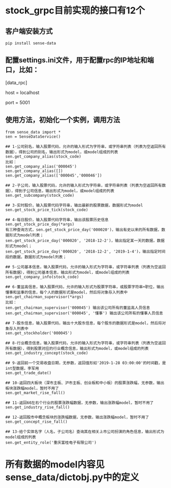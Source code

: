 # stock_grpc目前实现的接口有12个

## 客户端安装方式
    pip install sense-data

## 配置settings.ini文件，用于配置rpc的IP地址和端口，比如：

[data_rpc]

host = localhost

port = 5001

## 使用方法，初始化一个实例，调用方法
    from sense_data import *
    sen = SenseDataService()

    ## 1-公司别名，输入股票代码，允许的输入形式为字符串，或字符串列表（列表为空返回所有数据），得到公司的别名，输出形式为model，或model组成的列表
    sen.get_company_alias(stock_code)
    比如：
    sen.get_company_alias('000045')
    sen.get_company_alias([])
    sen.get_company_alias(['000045','000046'])

    ## 2-子公司，输入股票代码，允许的输入形式为字符串，或字符串列表（列表为空返回所有数据），得到子公司信息，输出形式为model，或model组成的列表
    sen.get_subcompany(stock_code)

    ## 3-实时股价，输入股票代码字符串，输出最新的股票数据，数据形式为model
    sen.get_stock_price_tick(stock_code)

    ## 4-每日股价，输入股票代码字符串，输出该股票历史信息
    sen.get_stock_price_day(*args)
    有三种查询方式，sen.get_stock_price_day('000020')，输出有史以来的所有数据，数据形式为model列表；
    sen.get_stock_price_day('000020', '2018-12-2')，输出指定某一天的数据，数据形式为model；
    sen.get_stock_price_day('000020', '2018-12-2', '2019-1-4')，输出指定时间段的数据，数据形式为model列表；

    ## 5-公司基本信息，输入股票代码，允许的输入形式为字符串，或字符串列表（列表为空返回所有数据），得到公司基本信息，输出形式为model，或model组成的列表
    sen.get_company_info(stock_code)

    ## 6-董监高信息，输入股票代码，允许的输入形式为股票字符串，或股票字符串+职位，输出懂事和监事的信息，每个人的数据形式是model，然后将对象存入列表中
    sen.get_chairman_supervisor(*args)
    比如：
    sen.get_chairman_supervisor('000045') 输出该公司所有的董监高人员信息
    sen.get_chairman_supervisor('000045', '懂事') 输出该公司所有的懂事人员信息

    ## 7-股东信息，输入股票代码，输出十大股东信息，每个股东的数据形式是model，然后将对象存入列表中
    sen.get_stockholder('000045')

    ## 8-行业概念信息，输入股票代码，允许的输入形式为字符串，或字符串列表（列表为空返回所有数据），得到股票对应的行业概念信息，输出形式为model，或model组成的列表
    sen.get_industry_concept(stock_code)

    ## 9-返回前一个交易收盘日期，无参数，返回值形如'2019-1-28 03:00:00'的时间戳，是int型数据，李军用
    sen.get_trade_date()

    ## 10-返回四大板块（深市主板、沪市主板、创业板和中小板）的股票涨跌幅，无参数，输出板块涨跌幅model，暂时不用了
    sen.get_market_rise_fall()

    ## 11-返回60左右个行业的股票涨跌幅数据，无参数，输出涨跌幅model，暂时不用了
    sen.get_industry_rise_fall()

    ## 12-返回股市中概念板块的涨跌幅数据，无参数，输出涨跌幅model，暂时不用了
    sen.get_concept_rise_fall()

    ## 13-给个实体名字（人名，子公司名）查询其在相关上市公司扮演的角色信息，输出形式为model组成的列表
    sen.get_entity_role('重庆富桂电子有限公司')

# 所有数据的model内容见sense_data/dictobj.py中的定义










